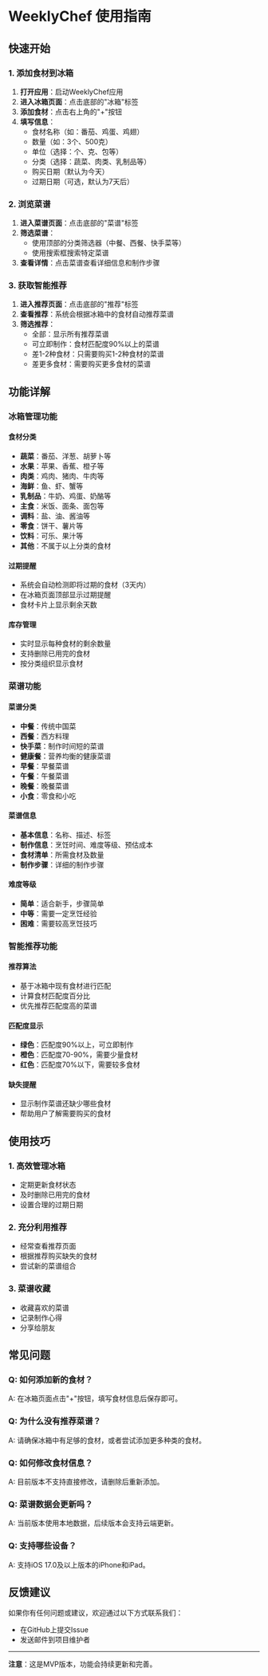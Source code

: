 # WeeklyChef 使用指南

## 快速开始

### 1. 添加食材到冰箱

1. **打开应用**：启动WeeklyChef应用
2. **进入冰箱页面**：点击底部的"冰箱"标签
3. **添加食材**：点击右上角的"+"按钮
4. **填写信息**：
   - 食材名称（如：番茄、鸡蛋、鸡翅）
   - 数量（如：3个、500克）
   - 单位（选择：个、克、包等）
   - 分类（选择：蔬菜、肉类、乳制品等）
   - 购买日期（默认为今天）
   - 过期日期（可选，默认为7天后）

### 2. 浏览菜谱

1. **进入菜谱页面**：点击底部的"菜谱"标签
2. **筛选菜谱**：
   - 使用顶部的分类筛选器（中餐、西餐、快手菜等）
   - 使用搜索框搜索特定菜谱
3. **查看详情**：点击菜谱查看详细信息和制作步骤

### 3. 获取智能推荐

1. **进入推荐页面**：点击底部的"推荐"标签
2. **查看推荐**：系统会根据冰箱中的食材自动推荐菜谱
3. **筛选推荐**：
   - 全部：显示所有推荐菜谱
   - 可立即制作：食材匹配度90%以上的菜谱
   - 差1-2种食材：只需要购买1-2种食材的菜谱
   - 差更多食材：需要购买更多食材的菜谱

## 功能详解

### 冰箱管理功能

#### 食材分类
- **蔬菜**：番茄、洋葱、胡萝卜等
- **水果**：苹果、香蕉、橙子等
- **肉类**：鸡肉、猪肉、牛肉等
- **海鲜**：鱼、虾、蟹等
- **乳制品**：牛奶、鸡蛋、奶酪等
- **主食**：米饭、面条、面包等
- **调料**：盐、油、酱油等
- **零食**：饼干、薯片等
- **饮料**：可乐、果汁等
- **其他**：不属于以上分类的食材

#### 过期提醒
- 系统会自动检测即将过期的食材（3天内）
- 在冰箱页面顶部显示过期提醒
- 食材卡片上显示剩余天数

#### 库存管理
- 实时显示每种食材的剩余数量
- 支持删除已用完的食材
- 按分类组织显示食材

### 菜谱功能

#### 菜谱分类
- **中餐**：传统中国菜
- **西餐**：西方料理
- **快手菜**：制作时间短的菜谱
- **健康餐**：营养均衡的健康菜谱
- **早餐**：早餐菜谱
- **午餐**：午餐菜谱
- **晚餐**：晚餐菜谱
- **小食**：零食和小吃

#### 菜谱信息
- **基本信息**：名称、描述、标签
- **制作信息**：烹饪时间、难度等级、预估成本
- **食材清单**：所需食材及数量
- **制作步骤**：详细的制作步骤

#### 难度等级
- **简单**：适合新手，步骤简单
- **中等**：需要一定烹饪经验
- **困难**：需要较高烹饪技巧

### 智能推荐功能

#### 推荐算法
- 基于冰箱中现有食材进行匹配
- 计算食材匹配度百分比
- 优先推荐匹配度高的菜谱

#### 匹配度显示
- **绿色**：匹配度90%以上，可立即制作
- **橙色**：匹配度70-90%，需要少量食材
- **红色**：匹配度70%以下，需要较多食材

#### 缺失提醒
- 显示制作菜谱还缺少哪些食材
- 帮助用户了解需要购买的食材

## 使用技巧

### 1. 高效管理冰箱
- 定期更新食材状态
- 及时删除已用完的食材
- 设置合理的过期日期

### 2. 充分利用推荐
- 经常查看推荐页面
- 根据推荐购买缺失的食材
- 尝试新的菜谱组合

### 3. 菜谱收藏
- 收藏喜欢的菜谱
- 记录制作心得
- 分享给朋友

## 常见问题

### Q: 如何添加新的食材？
A: 在冰箱页面点击"+"按钮，填写食材信息后保存即可。

### Q: 为什么没有推荐菜谱？
A: 请确保冰箱中有足够的食材，或者尝试添加更多种类的食材。

### Q: 如何修改食材信息？
A: 目前版本不支持直接修改，请删除后重新添加。

### Q: 菜谱数据会更新吗？
A: 当前版本使用本地数据，后续版本会支持云端更新。

### Q: 支持哪些设备？
A: 支持iOS 17.0及以上版本的iPhone和iPad。

## 反馈建议

如果你有任何问题或建议，欢迎通过以下方式联系我们：
- 在GitHub上提交Issue
- 发送邮件到项目维护者

---

**注意**：这是MVP版本，功能会持续更新和完善。 